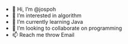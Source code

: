 - 👋 Hi, I’m @jospoh
- 👀 I’m interested in algorithm
- 🌱 I’m currently learning Java
- 💞️ I’m looking to collaborate on programming
- 📫 Reach me throw Email

<!---
jospoh/jospoh is a ✨ special ✨ repository because its `README.md` (this file) appears on your GitHub profile.
You can click the Preview link to take a look at your changes.
--->

